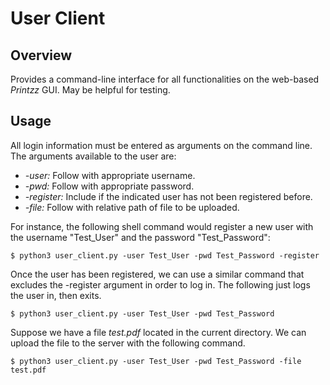 # User Client

## Overview
Provides a command-line interface for all functionalities on the web-based <i>Printzz</i> GUI. May be helpful for testing.

## Usage
All login information must be entered as arguments on the command line. The arguments available to the user are:
+ <i>-user:</i> Follow with appropriate username.
+ <i>-pwd:</i> Follow with appropriate password.
+ <i>-register:</i> Include if the indicated user has not been registered before.
+ <i>-file:</i> Follow with relative path of file to be uploaded.

For instance, the following shell command would register a new user with the username "Test_User" and the password "Test_Password":

```$ python3 user_client.py -user Test_User -pwd Test_Password -register```

Once the user has been registered, we can use a similar command that excludes the -register argument in order to log in. The following just logs the user in, then exits.

```$ python3 user_client.py -user Test_User -pwd Test_Password```

Suppose we have a file <i>test.pdf</i> located in the current directory. We can upload the file to the server with the following command.

```$ python3 user_client.py -user Test_User -pwd Test_Password -file test.pdf```